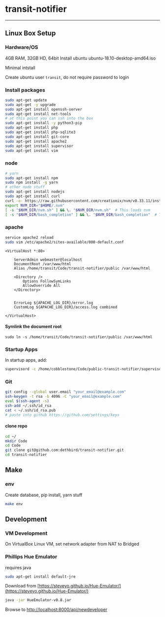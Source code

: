 # transit-notifier
---

## Linux Box Setup

### Hardware/OS
4GB RAM, 32GB HD, 64bit
Install ubuntu ubuntu-18.10-desktop-amd64.iso

Minimal intstall

Create ubuntu user `transit`, do not require password to login

### Install packages
```bash
sudo apt-get update
sudo apt-get -y upgrade
sudo apt-get install openssh-server
sudo apt-get install net-tools
# at this point you can ssh into the box
sudo apt-get install -y python3-pip
sudo apt-get install php
sudo apt-get install php-sqlite3
sudo apt-get install git-core
sudo apt-get install apache2
sudo apt-get install supervisor
sudo apt-get install vim

```

### node
```bash
# yarn
sudo apt-get install npm
sudo npm install -g yarn
# other node stuff
sudo apt-get install nodejs
sudo apt-get install curl
curl -o- https://raw.githubusercontent.com/creationix/nvm/v0.33.11/install.sh | bash
export NVM_DIR="$HOME/.nvm"
[ -s "$NVM_DIR/nvm.sh" ] && \. "$NVM_DIR/nvm.sh"  # This loads nvm
[ -s "$NVM_DIR/bash_completion" ] && \. "$NVM_DIR/bash_completion"  # This loads nvm bash_completion
```

### apache
```bash
service apache2 reload
sudo vim /etc/apache2/sites-available/000-default.conf
```

```
<VirtualHost *:80>

    ServerAdmin webmaster@localhost
    DocumentRoot /var/www/html
    Alias /home/transit/Code/transit-notifier/public /var/www/html

    <Directory />
        Options FollowSymLinks
        AllowOverride All
    </Directory>


    ErrorLog ${APACHE_LOG_DIR}/error.log
    CustomLog ${APACHE_LOG_DIR}/access.log combined

</VirtualHost>

```

#### Symlink the document root
```
sudo ln -s /home/transit/Code/transit-notifier/public /var/www/html
```

### Startup Apps
In startup apps, add:
```bash
supervisord -c /home/cobblestone/Code/public-transit-notifier/supervisord.conf
```



### Git
```bash
git config --global user.email "your_email@example.com"
ssh-keygen -t rsa -b 4096 -C "your_email@example.com"
eval $(ssh-agent -s)
ssh-add ~/.ssh/id_rsa
cat < ~/.ssh/id_rsa.pub
# paste into github https://github.com/settings/keys
```

#### clone repo
```bash
cd ~/
mkdir Code
cd Code
git clone git@github.com:dethbird/transit-notifier.git
cd transit-notifier
```

## Make

### env
Create database, pip install, yarn stuff
```bash
make env
```
## Development
### VM Development
On VirtualBox Linux VM, set network adapter from NAT to Bridged

### Phillips Hue Emulator
requires java
```bash
sudo apt-get install default-jre
```
Download from [https://steveyo.github.io/Hue-Emulator/](https://steveyo.github.io/Hue-Emulator/)

```bash
java -jar HueEmulator-v0.8.jar
```

Browse to [http://localhost:8000/api/newdeveloper](http://localhost:8000/api/newdeveloper)
